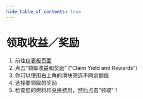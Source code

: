```yaml
---
hide_table_of_contents: true
---
```


# 领取收益／奖励

1. 前往[仪表板页面](https://app.pendle.finance/pro/dashboard/overview)
2. 点击“领取收益和奖励” (“Claim Yield and Rewards”)
3. 你可以使用右上角的滑块筛选不同余额值
4. 选择要领取的奖励
5. 检查您的燃料和兑换费用，然后点击“领取”！
